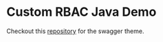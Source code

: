 # Custom RBAC Java Demo

Checkout this [repository](https://github.com/tauisilva/Swagger-dartk-spring-boot) for the swagger theme.

